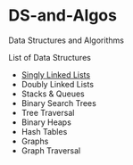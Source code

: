 # DS-and-Algos
Data Structures and Algorithms

List of Data Structures
* [Singly Linked Lists](https://github.com/osgood1024/DS-and-Algos/blob/master/Data_Structures/singly_linkedlists.js)
* Doubly Linked Lists
* Stacks & Queues
* Binary Search Trees
* Tree Traversal
* Binary Heaps
* Hash Tables 
* Graphs
* Graph Traversal


 
